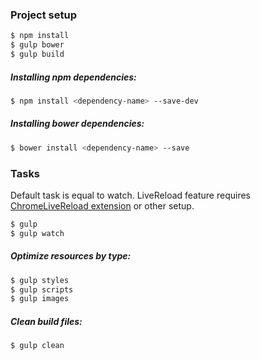 ### Project setup
```sh
$ npm install
$ gulp bower
$ gulp build
```

##### Installing npm dependencies:
```sh
$ npm install <dependency-name> --save-dev
```
##### Installing bower dependencies:
```sh
$ bower install <dependency-name> --save
```

### Tasks
Default task is equal to watch.
LiveReload feature requires <a href="https://chrome.google.com/webstore/detail/livereload/jnihajbhpnppcggbcgedagnkighmdlei" target="_blank">ChromeLiveReload extension</a> or other setup.
```sh
$ gulp
$ gulp watch
```

##### Optimize resources by type:
```sh
$ gulp styles
$ gulp scripts
$ gulp images
```

##### Clean build files:
```sh
$ gulp clean
```
